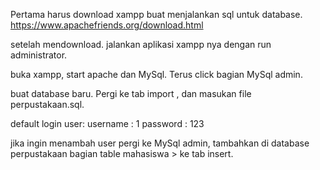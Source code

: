 Pertama harus download xampp buat menjalankan sql untuk database.
https://www.apachefriends.org/download.html

setelah mendownload. jalankan aplikasi xampp nya dengan run administrator.

buka xampp, start apache dan MySql. Terus click bagian MySql admin.

buat database baru. Pergi ke tab import , dan masukan file perpustakaan.sql.


default login user:
username : 1
password : 123

jika ingin menambah user pergi ke MySql admin, tambahkan di database perpustakaan bagian table mahasiswa > ke tab insert.